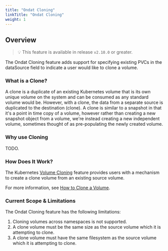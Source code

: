 ```yaml
---
title: "Ondat Cloning"
linkTitle: "Ondat Cloning"
weight: 1
---
```


## Overview

> 💡 This feature is available in release `v2.10.0` or greater.

The Ondat Cloning feature adds support for specifying existing PVCs in the dataSource field to indicate a user would like to clone a volume.

### What is a Clone?

A clone is a duplicate of an existing Kubernetes volume that is its own unique volume on the system and can be consumed as any standard volume would be. However, with a clone, the data from a separate source is duplicated to the destination (clone). A clone is similar to a snapshot in that it's a point in time copy of a volume, however rather than creating a new snapshot object from a volume, we're instead creating a new independent volume, sometimes thought of as pre-populating the newly created volume.

### Why use Cloning

TODO.

### How Does It Work?

The Kubernetes [Volume Cloning](https://kubernetes.io/docs/concepts/storage/volume-pvc-datasource/) feature provides users with a mechanism to create a clone volume from an existing source volume.

For more information, see [How to Clone a Volume](/docs/operations/how-to-clone-a-volume).

### Current Scope & Limitations

The Ondat Cloning feature has the following limitations:

1. Cloning volumes across namespaces is not supported.
1. A clone volume must be the same size as the source volume which it is attempting to clone.
1. A clone volume must have the same filesystem as the source volume which it is attempting to clone.
